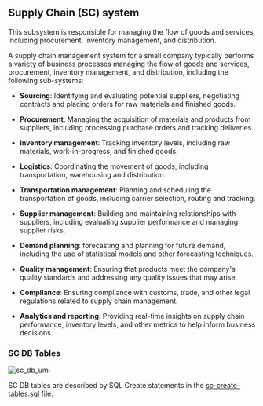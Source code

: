 ## Supply Chain (SC) system

This subsystem is responsible for managing the flow of goods and services, including procurement, inventory management, and distribution.

A supply chain management system for a small company typically performs a variety of business processes managing the flow of goods and services, procurement, inventory management, and distribution, including the following sub-systems:

- **Sourcing**: Identifying and evaluating potential suppliers, negotiating contracts and placing orders for raw materials and finished goods.

- **Procurement**: Managing the acquisition of materials and products from suppliers, including processing purchase orders and tracking deliveries.

- **Inventory management**: Tracking inventory levels, including raw materials, work-in-progress, and finished goods.

- **Logistics**: Coordinating the movement of goods, including transportation, warehousing and distribution.

- **Transportation management**: Planning and scheduling the transportation of goods, including carrier selection, routing and tracking.

- **Supplier management**: Building and maintaining relationships with suppliers, including evaluating supplier performance and managing supplier risks.

- **Demand planning**: forecasting and planning for future demand, including the use of statistical models and other forecasting techniques.

- **Quality management**: Ensuring that products meet the company's quality standards and addressing any quality issues that may arise.

- **Compliance**: Ensuring compliance with customs, trade, and other legal regulations related to supply chain management.

- **Analytics and reporting**: Providing real-time insights on supply chain performance, inventory levels, and other metrics to help inform business decisions.

### SC DB Tables

![sc_db_uml](https://user-images.githubusercontent.com/68504324/213842420-31043569-4dce-4b34-a16f-3728105eabd4.jpg)

SC DB tables are described by SQL Create statements in the 
[sc-create-tables.sql](https://github.com/jonfernq/SimpleERP/blob/main/SupplyChainManagement/sc-create-tables.sql) file.


